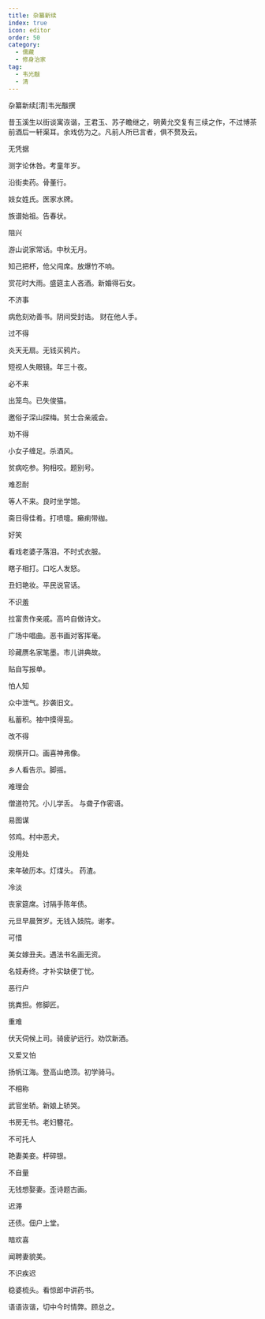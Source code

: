 ```yaml
---
title: 杂纂新续
index: true
icon: editor
order: 50
category:
  - 儒藏
  - 修身治家
tag:
  - 韦光黻
  - 清
---
```


杂纂新续[清]韦光黻撰  

昔玉溪生以街谈寓诙谐，王君玉、苏子瞻继之，明黄允交复有三续之作，不过博茶前酒后一轩渠耳。余戏仿为之。凡前人所已言者，俱不赘及云。  

无凭据  

测字论休咎。考童年岁。  

沿街卖药。骨董行。  

妓女姓氏。医家水牌。  

族谱始祖。告春状。  

阻兴  

游山说家常话。中秋无月。  

知己把杯，伧父闯席。放爆竹不响。  

赏花时大雨。盛筵主人吝酒。新婚得石女。  

不济事  

病危刻劝善书。阴间受封诰。  财在他人手。  

过不得  

炎天无扇。无钱买鸦片。  

短视人失眼镜。年三十夜。  

必不来  

出笼鸟。已失俊猫。  

邀俗子深山探梅。贫士合亲戚会。  

劝不得  

小女子缠足。杀酒风。  

贫病吃参。狗相咬。题别号。  

难忍耐  

等人不来。良时坐学馆。  

斋日得佳肴。打喷嚏。癞痢带枷。  

好笑  

看戏老婆子落泪。不时式衣服。  

瞎子相打。口吃人发怒。  

丑妇艳妆。平民说官话。  

不识羞  

拉富贵作亲戚。高吟自做诗文。  

广场中唱曲。恶书画对客挥毫。  

珍藏赝名家笔墨。市儿讲典故。  

贴自写报单。  

怕人知  

众中泄气。抄袭旧文。  

私蓄积。袖中摸得虱。  

改不得  

观棋开口。画喜神弗像。  

乡人看告示。脚摇。  

难理会  

僧道符咒。小儿学舌。  与聋子作密语。  

易图谋  

邻鸡。村中恶犬。  

没用处  

来年破历本。灯煤头。  药渣。  

冷淡  

丧家筵席。讨隔手陈年债。  

元旦早晨贺岁。无钱入妓院。谢孝。  

可惜  

美女嫁丑夫。遇法书名画无资。  

名妓寿终。才补实缺便丁忧。  

恶行户  

挑粪担。修脚匠。  

重难  

伏天伺候上司。骑疲驴远行。劝饮新酒。  

又爱又怕  

扬帆江海。登高山绝顶。初学骑马。  

不相称  

武官坐轿。新娘上轿哭。  

书房无书。老妇簪花。  

不可托人  

艳妻美妾。枰碎银。  

不自量  

无钱想娶妻。歪诗题古画。  

迟滞  

还债。佃户上堂。  

暗欢喜  

闻聘妻貌美。  

不识疾迟  

稳婆梳头。看惊郎中讲药书。  

  语语诙谐，切中今时情弊。顾总之。  
